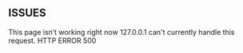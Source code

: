 ## ISSUES
<p>This page isn’t working right now 127.0.0.1 can't currently handle this request.
HTTP ERROR 500</p>